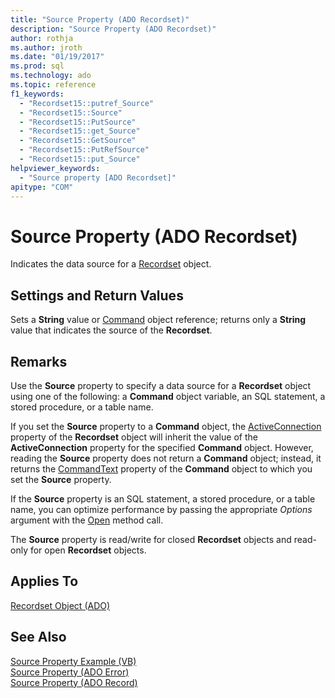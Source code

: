 ```yaml
---
title: "Source Property (ADO Recordset)"
description: "Source Property (ADO Recordset)"
author: rothja
ms.author: jroth
ms.date: "01/19/2017"
ms.prod: sql
ms.technology: ado
ms.topic: reference
f1_keywords:
  - "Recordset15::putref_Source"
  - "Recordset15::Source"
  - "Recordset15::PutSource"
  - "Recordset15::get_Source"
  - "Recordset15::GetSource"
  - "Recordset15::PutRefSource"
  - "Recordset15::put_Source"
helpviewer_keywords:
  - "Source property [ADO Recordset]"
apitype: "COM"
---
```

# Source Property (ADO Recordset)
Indicates the data source for a [Recordset](./recordset-object-ado.md) object.  
  
## Settings and Return Values  
 Sets a **String** value or [Command](./command-object-ado.md) object reference; returns only a **String** value that indicates the source of the **Recordset**.  
  
## Remarks  
 Use the **Source** property to specify a data source for a **Recordset** object using one of the following: a **Command** object variable, an SQL statement, a stored procedure, or a table name.  
  
 If you set the **Source** property to a **Command** object, the [ActiveConnection](./activeconnection-property-ado.md) property of the **Recordset** object will inherit the value of the **ActiveConnection** property for the specified **Command** object. However, reading the **Source** property does not return a **Command** object; instead, it returns the [CommandText](./commandtext-property-ado.md) property of the **Command** object to which you set the **Source** property.  
  
 If the **Source** property is an SQL statement, a stored procedure, or a table name, you can optimize performance by passing the appropriate *Options* argument with the [Open](./open-method-ado-recordset.md) method call.  
  
 The **Source** property is read/write for closed **Recordset** objects and read-only for open **Recordset** objects.  
  
## Applies To  
 [Recordset Object (ADO)](./recordset-object-ado.md)  
  
## See Also  
 [Source Property Example (VB)](./source-property-example-vb.md)   
 [Source Property (ADO Error)](./source-property-ado-error.md)   
 [Source Property (ADO Record)](./source-property-ado-record.md)